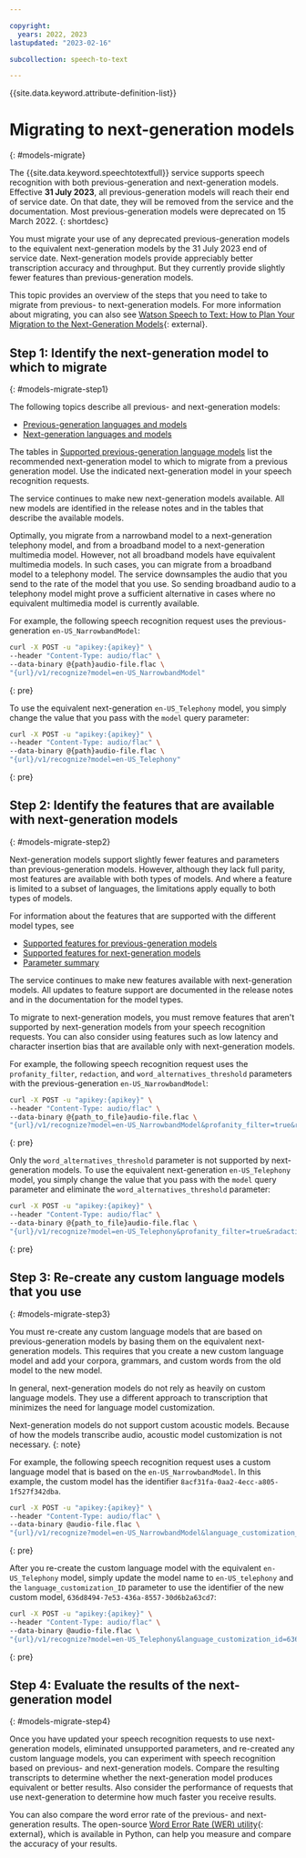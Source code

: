 ```yaml
---

copyright:
  years: 2022, 2023
lastupdated: "2023-02-16"

subcollection: speech-to-text

---
```


{{site.data.keyword.attribute-definition-list}}

# Migrating to next-generation models
{: #models-migrate}

The {{site.data.keyword.speechtotextfull}} service supports speech recognition with both previous-generation and next-generation models. Effective **31 July 2023**, all previous-generation models will reach their end of service date. On that date, they will be removed from the service and the documentation. Most previous-generation models were deprecated on 15 March 2022.
{: shortdesc}

You must migrate your use of any deprecated previous-generation models to the equivalent next-generation models by the 31 July 2023 end of service date. Next-generation models provide appreciably better transcription accuracy and throughput. But they currently provide slightly fewer features than previous-generation models.

This topic provides an overview of the steps that you need to take to migrate from previous- to next-generation models. For more information about migrating, you can also see [Watson Speech to Text: How to Plan Your Migration to the Next-Generation Models](https://medium.com/ibm-data-ai/watson-speech-to-text-how-to-plan-your-migration-to-the-next-generation-models-6b10605b3bc5){: external}.

## Step 1: Identify the next-generation model to which to migrate
{: #models-migrate-step1}

The following topics describe all previous- and next-generation models:
-   [Previous-generation languages and models](/docs/speech-to-text?topic=speech-to-text-models)
-   [Next-generation languages and models](/docs/speech-to-text?topic=speech-to-text-models-ng)

The tables in [Supported previous-generation language models](/docs/speech-to-text?topic=speech-to-text-models#model-pg-supported) list the recommended next-generation model to which to migrate from a previous generation model. Use the indicated next-generation model in your speech recognition requests.

The service continues to make new next-generation models available. All new models are identified in the release notes and in the tables that describe the available models.

Optimally, you migrate from a narrowband model to a next-generation telephony model, and from a broadband model to a next-generation multimedia model. However, not all broadband models have equivalent multimedia models. In such cases, you can migrate from a broadband model to a telephony model. The service downsamples the audio that you send to the rate of the model that you use. So sending broadband audio to a telephony model might prove a sufficient alternative in cases where no equivalent multimedia model is currently available.

For example, the following speech recognition request uses the previous-generation `en-US_NarrowbandModel`:

```sh
curl -X POST -u "apikey:{apikey}" \
--header "Content-Type: audio/flac" \
--data-binary @{path}audio-file.flac \
"{url}/v1/recognize?model=en-US_NarrowbandModel"
```
{: pre}

To use the equivalent next-generation `en-US_Telephony` model, you simply change the value that you pass with the `model` query parameter:

```sh
curl -X POST -u "apikey:{apikey}" \
--header "Content-Type: audio/flac" \
--data-binary @{path}audio-file.flac \
"{url}/v1/recognize?model=en-US_Telephony"
```
{: pre}

## Step 2: Identify the features that are available with next-generation models
{: #models-migrate-step2}

Next-generation models support slightly fewer features and parameters than previous-generation models. However, although they lack full parity, most features are available with both types of models. And where a feature is limited to a subset of languages, the limitations apply equally to both types of models.

For information about the features that are supported with the different model types, see
-   [Supported features for previous-generation models](/docs/speech-to-text?topic=speech-to-text-models#models-features)
-   [Supported features for next-generation models](/docs/speech-to-text?topic=speech-to-text-models-ng#models-ng-features)
-   [Parameter summary](/docs/speech-to-text?topic=speech-to-text-summary)

The service continues to make new features available with next-generation models. All updates to feature support are documented in the release notes and in the documentation for the model types.

To migrate to next-generation models, you must remove features that aren't supported by next-generation models from your speech recognition requests. You can also consider using features such as low latency and character insertion bias that are available only with next-generation models.

For example, the following speech recognition request uses the `profanity_filter`, `redaction`, and `word_alternatives_threshold` parameters with the previous-generation `en-US_NarrowbandModel`:

```sh
curl -X POST -u "apikey:{apikey}" \
--header "Content-Type: audio/flac" \
--data-binary @{path_to_file}audio-file.flac \
"{url}/v1/recognize?model=en-US_NarrowbandModel&profanity_filter=true&radaction=true&word_alternatives_threshold=0.50"
```
{: pre}

Only the `word_alternatives_threshold` parameter is not supported by next-generation models. To use the equivalent next-generation `en-US_Telephony` model, you simply change the value that you pass with the `model` query parameter and eliminate the `word_alternatives_threshold` parameter:

```sh
curl -X POST -u "apikey:{apikey}" \
--header "Content-Type: audio/flac" \
--data-binary @{path_to_file}audio-file.flac \
"{url}/v1/recognize?model=en-US_Telephony&profanity_filter=true&radaction=true"
```
{: pre}

## Step 3: Re-create any custom language models that you use
{: #models-migrate-step3}

You must re-create any custom language models that are based on previous-generation models by basing them on the equivalent next-generation models. This requires that you create a new custom language model and add your corpora, grammars, and custom words from the old model to the new model.

In general, next-generation models do not rely as heavily on custom language models. They use a different approach to transcription that minimizes the need for language model customization.

Next-generation models do not support custom acoustic models. Because of how the models transcribe audio, acoustic model customization is not necessary.
{: note}

For example, the following speech recognition request uses a custom language model that is based on the `en-US_NarrowbandModel`. In this example, the custom model has the identifier `8acf31fa-0aa2-4ecc-a805-1f527f342dba`.

```bash
curl -X POST -u "apikey:{apikey}" \
--header "Content-Type: audio/flac" \
--data-binary @audio-file.flac \
"{url}/v1/recognize?model=en-US_NarrowbandModel&language_customization_id=8acf31fa-0aa2-4ecc-a805-1f527f342dba"
```
{: pre}

After you re-create the custom language model with the equivalent `en-US_Telephony` model, simply update the model name to `en-US_telephony` and the `language_customization_ID` parameter to use the identifier of the new custom model, `636d8494-7e53-436a-8557-30d6b2a63cd7`:

```bash
curl -X POST -u "apikey:{apikey}" \
--header "Content-Type: audio/flac" \
--data-binary @audio-file.flac \
"{url}/v1/recognize?model=en-US_Telephony&language_customization_id=636d8494-7e53-436a-8557-30d6b2a63cd7"
```
{: pre}

## Step 4: Evaluate the results of the next-generation model
{: #models-migrate-step4}

Once you have updated your speech recognition requests to use next-generation models, eliminated unsupported parameters, and re-created any custom language models, you can experiment with speech recognition based on previous- and next-generation models. Compare the resulting transcripts to determine whether the next-generation model produces equivalent or better results. Also consider the performance of requests that use next-generation to determine how much faster you receive results.

You can also compare the word error rate of the previous- and next-generation results. The open-source [Word Error Rate (WER) utility](https://github.com/IBM/watson-stt-wer-python){: external}, which is available in Python, can help you measure and compare the accuracy of your results.
